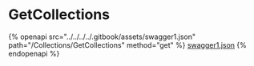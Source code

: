 # GetCollections

{% openapi src="../../../../.gitbook/assets/swagger1.json" path="/Collections/GetCollections" method="get" %}
[swagger1.json](../../../../.gitbook/assets/swagger1.json)
{% endopenapi %}
